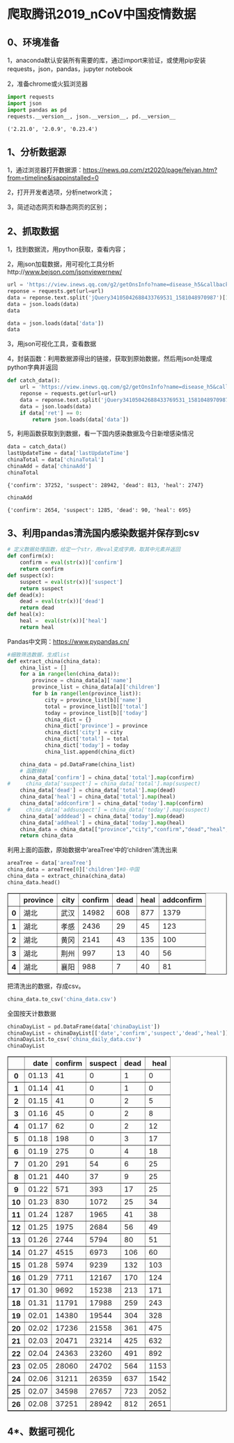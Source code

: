 
# 爬取腾讯2019_nCoV中国疫情数据

## 0、环境准备

1，anaconda默认安装所有需要的库，通过import来验证，或使用pip安装requests，json，pandas，jupyter notebook

2，准备chrome或火狐浏览器


```python
import requests
import json
import pandas as pd
requests.__version__, json.__version__, pd.__version__
```




    ('2.21.0', '2.0.9', '0.23.4')



## 1、分析数据源

1，通过浏览器打开数据源：https://news.qq.com/zt2020/page/feiyan.htm?from=timeline&isappinstalled=0

2，打开开发者选项，分析network流；

3，简述动态网页和静态网页的区别；

## 2、抓取数据

1，找到数据流，用python获取，查看内容；

2，用json加载数据，用可视化工具分析http://www.bejson.com/jsonviewernew/


```python
url = 'https://view.inews.qq.com/g2/getOnsInfo?name=disease_h5&callback=jQuery34105042688433769531_1581048970987&_=1581048970988'
reponse = requests.get(url=url)
data = reponse.text.split('jQuery34105042688433769531_1581048970987')[1][1:-1]
data = json.loads(data)
data
```


```python
data = json.loads(data['data'])
data
```

3，用json可视化工具，查看数据

4，封装函数：利用数据源得出的链接，获取到原始数据，然后用json处理成python字典并返回


```python
def catch_data():
    url = 'https://view.inews.qq.com/g2/getOnsInfo?name=disease_h5&callback=jQuery34105042688433769531_1581048970987&_=1581048970988'
    reponse = requests.get(url=url)
    data = reponse.text.split('jQuery34105042688433769531_1581048970987')[1][1:-1]
    data = json.loads(data)
    if data['ret'] == 0:
        return json.loads(data['data'])
```

5，利用函数获取到到数据，看一下国内感染数据及今日新增感染情况


```python
data = catch_data()
lastUpdateTime = data['lastUpdateTime']
chinaTotal = data['chinaTotal']
chinaAdd = data['chinaAdd']
chinaTotal
```




    {'confirm': 37252, 'suspect': 28942, 'dead': 813, 'heal': 2747}




```python
chinaAdd
```




    {'confirm': 2654, 'suspect': 1285, 'dead': 90, 'heal': 695}



## 3、利用pandas清洗国内感染数据并保存到csv


```python
# 定义数据处理函数，给定一个str，用eval变成字典，取其中元素并返回
def confirm(x):
    confirm = eval(str(x))['confirm']
    return confirm
def suspect(x):
    suspect = eval(str(x))['suspect']
    return suspect
def dead(x):
    dead = eval(str(x))['dead']
    return dead
def heal(x):
    heal =  eval(str(x))['heal']
    return heal
```

Pandas中文网：https://www.pypandas.cn/


```python
#细致筛选数据，生成list
def extract_china(china_data):
    china_list = []
    for a in range(len(china_data)):
        province = china_data[a]['name']
        province_list = china_data[a]['children']
        for b in range(len(province_list)):
            city = province_list[b]['name']
            total = province_list[b]['total']
            today = province_list[b]['today']
            china_dict = {}
            china_dict['province'] = province
            china_dict['city'] = city
            china_dict['total'] = total
            china_dict['today'] = today
            china_list.append(china_dict)

    china_data = pd.DataFrame(china_list)
    # 函数映射
    china_data['confirm'] = china_data['total'].map(confirm)
#     china_data['suspect'] = china_data['total'].map(suspect)
    china_data['dead'] = china_data['total'].map(dead)
    china_data['heal'] = china_data['total'].map(heal)
    china_data['addconfirm'] = china_data['today'].map(confirm)
#     china_data['addsuspect'] = china_data['today'].map(suspect)
    china_data['adddead'] = china_data['today'].map(dead)
    china_data['addheal'] = china_data['today'].map(heal)
    china_data = china_data[["province","city","confirm","dead","heal","addconfirm"]]
    return china_data
```

利用上面的函数，原始数据中‘areaTree’中的‘children’清洗出来


```python
areaTree = data['areaTree']
china_data = areaTree[0]['children']#0-中国
china_data = extract_china(china_data)
china_data.head()
```




<div>
<style scoped>
    .dataframe tbody tr th:only-of-type {
        vertical-align: middle;
    }

    .dataframe tbody tr th {
        vertical-align: top;
    }

    .dataframe thead th {
        text-align: right;
    }
</style>
<table border="1" class="dataframe">
  <thead>
    <tr style="text-align: right;">
      <th></th>
      <th>province</th>
      <th>city</th>
      <th>confirm</th>
      <th>dead</th>
      <th>heal</th>
      <th>addconfirm</th>
    </tr>
  </thead>
  <tbody>
    <tr>
      <th>0</th>
      <td>湖北</td>
      <td>武汉</td>
      <td>14982</td>
      <td>608</td>
      <td>877</td>
      <td>1379</td>
    </tr>
    <tr>
      <th>1</th>
      <td>湖北</td>
      <td>孝感</td>
      <td>2436</td>
      <td>29</td>
      <td>45</td>
      <td>123</td>
    </tr>
    <tr>
      <th>2</th>
      <td>湖北</td>
      <td>黄冈</td>
      <td>2141</td>
      <td>43</td>
      <td>135</td>
      <td>100</td>
    </tr>
    <tr>
      <th>3</th>
      <td>湖北</td>
      <td>荆州</td>
      <td>997</td>
      <td>13</td>
      <td>40</td>
      <td>56</td>
    </tr>
    <tr>
      <th>4</th>
      <td>湖北</td>
      <td>襄阳</td>
      <td>988</td>
      <td>7</td>
      <td>40</td>
      <td>81</td>
    </tr>
  </tbody>
</table>
</div>



把清洗出的数据，存成csv。


```python
china_data.to_csv('china_data.csv')
```

全国按天计数数据


```python
chinaDayList = pd.DataFrame(data['chinaDayList'])
chinaDayList = chinaDayList[['date','confirm','suspect','dead','heal']]
chinaDayList.to_csv('china_daily_data.csv')
chinaDayList
```




<div>
<style scoped>
    .dataframe tbody tr th:only-of-type {
        vertical-align: middle;
    }

    .dataframe tbody tr th {
        vertical-align: top;
    }

    .dataframe thead th {
        text-align: right;
    }
</style>
<table border="1" class="dataframe">
  <thead>
    <tr style="text-align: right;">
      <th></th>
      <th>date</th>
      <th>confirm</th>
      <th>suspect</th>
      <th>dead</th>
      <th>heal</th>
    </tr>
  </thead>
  <tbody>
    <tr>
      <th>0</th>
      <td>01.13</td>
      <td>41</td>
      <td>0</td>
      <td>1</td>
      <td>0</td>
    </tr>
    <tr>
      <th>1</th>
      <td>01.14</td>
      <td>41</td>
      <td>0</td>
      <td>1</td>
      <td>0</td>
    </tr>
    <tr>
      <th>2</th>
      <td>01.15</td>
      <td>41</td>
      <td>0</td>
      <td>2</td>
      <td>5</td>
    </tr>
    <tr>
      <th>3</th>
      <td>01.16</td>
      <td>45</td>
      <td>0</td>
      <td>2</td>
      <td>8</td>
    </tr>
    <tr>
      <th>4</th>
      <td>01.17</td>
      <td>62</td>
      <td>0</td>
      <td>2</td>
      <td>12</td>
    </tr>
    <tr>
      <th>5</th>
      <td>01.18</td>
      <td>198</td>
      <td>0</td>
      <td>3</td>
      <td>17</td>
    </tr>
    <tr>
      <th>6</th>
      <td>01.19</td>
      <td>275</td>
      <td>0</td>
      <td>4</td>
      <td>18</td>
    </tr>
    <tr>
      <th>7</th>
      <td>01.20</td>
      <td>291</td>
      <td>54</td>
      <td>6</td>
      <td>25</td>
    </tr>
    <tr>
      <th>8</th>
      <td>01.21</td>
      <td>440</td>
      <td>37</td>
      <td>9</td>
      <td>25</td>
    </tr>
    <tr>
      <th>9</th>
      <td>01.22</td>
      <td>571</td>
      <td>393</td>
      <td>17</td>
      <td>25</td>
    </tr>
    <tr>
      <th>10</th>
      <td>01.23</td>
      <td>830</td>
      <td>1072</td>
      <td>25</td>
      <td>34</td>
    </tr>
    <tr>
      <th>11</th>
      <td>01.24</td>
      <td>1287</td>
      <td>1965</td>
      <td>41</td>
      <td>38</td>
    </tr>
    <tr>
      <th>12</th>
      <td>01.25</td>
      <td>1975</td>
      <td>2684</td>
      <td>56</td>
      <td>49</td>
    </tr>
    <tr>
      <th>13</th>
      <td>01.26</td>
      <td>2744</td>
      <td>5794</td>
      <td>80</td>
      <td>51</td>
    </tr>
    <tr>
      <th>14</th>
      <td>01.27</td>
      <td>4515</td>
      <td>6973</td>
      <td>106</td>
      <td>60</td>
    </tr>
    <tr>
      <th>15</th>
      <td>01.28</td>
      <td>5974</td>
      <td>9239</td>
      <td>132</td>
      <td>103</td>
    </tr>
    <tr>
      <th>16</th>
      <td>01.29</td>
      <td>7711</td>
      <td>12167</td>
      <td>170</td>
      <td>124</td>
    </tr>
    <tr>
      <th>17</th>
      <td>01.30</td>
      <td>9692</td>
      <td>15238</td>
      <td>213</td>
      <td>171</td>
    </tr>
    <tr>
      <th>18</th>
      <td>01.31</td>
      <td>11791</td>
      <td>17988</td>
      <td>259</td>
      <td>243</td>
    </tr>
    <tr>
      <th>19</th>
      <td>02.01</td>
      <td>14380</td>
      <td>19544</td>
      <td>304</td>
      <td>328</td>
    </tr>
    <tr>
      <th>20</th>
      <td>02.02</td>
      <td>17236</td>
      <td>21558</td>
      <td>361</td>
      <td>475</td>
    </tr>
    <tr>
      <th>21</th>
      <td>02.03</td>
      <td>20471</td>
      <td>23214</td>
      <td>425</td>
      <td>632</td>
    </tr>
    <tr>
      <th>22</th>
      <td>02.04</td>
      <td>24363</td>
      <td>23260</td>
      <td>491</td>
      <td>892</td>
    </tr>
    <tr>
      <th>23</th>
      <td>02.05</td>
      <td>28060</td>
      <td>24702</td>
      <td>564</td>
      <td>1153</td>
    </tr>
    <tr>
      <th>24</th>
      <td>02.06</td>
      <td>31211</td>
      <td>26359</td>
      <td>637</td>
      <td>1542</td>
    </tr>
    <tr>
      <th>25</th>
      <td>02.07</td>
      <td>34598</td>
      <td>27657</td>
      <td>723</td>
      <td>2052</td>
    </tr>
    <tr>
      <th>26</th>
      <td>02.08</td>
      <td>37251</td>
      <td>28942</td>
      <td>812</td>
      <td>2651</td>
    </tr>
  </tbody>
</table>
</div>



## 4*、数据可视化
